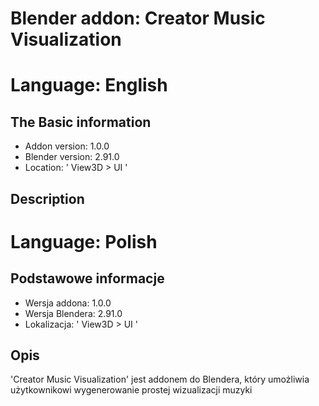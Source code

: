 # Blender addon: Creator Music Visualization

# Language: English
## The Basic information
- Addon version: 1.0.0
- Blender version: 2.91.0
- Location: ' View3D > UI '

## Description



# Language: Polish
## Podstawowe informacje
- Wersja addona: 1.0.0
- Wersja Blendera: 2.91.0
- Lokalizacja: ' View3D > UI '

## Opis
'Creator Music Visualization' jest addonem do Blendera, który umożliwia użytkownikowi wygenerowanie prostej wizualizacji muzyki

